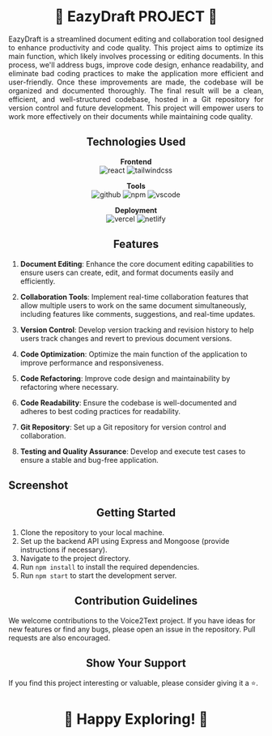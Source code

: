 <h1 align="center">📝 EazyDraft PROJECT 📝</h1>
<!-- ### Frontend Deployed URL 👉 [Click here](https://voice2textapp.vercel.app/)-->
<div align="justify" width="80%">

EazyDraft is a streamlined document editing and collaboration tool designed to enhance productivity and code quality. This project aims to optimize its main function, which likely involves processing or editing documents. In this process, we'll address bugs, improve code design, enhance readability, and eliminate bad coding practices to make the application more efficient and user-friendly. Once these improvements are made, the codebase will be organized and documented thoroughly. The final result will be a clean, efficient, and well-structured codebase, hosted in a Git repository for version control and future development. This project will empower users to work more effectively on their documents while maintaining code quality. 
</div>
<h2 align="center">Technologies Used</h2>

<p align="center">
  <b>Frontend</b><br>
  <img src="https://img.shields.io/badge/react-%23323330.svg?style=for-the-badge&logo=react&logoColor=%23F7DF1E" alt="react">
  <img src="https://img.shields.io/badge/materialui-%2338B2AC.svg?style=for-the-badge&logo=material&logoColor=white" alt="tailwindcss">
</p>

<p align="center">
  <b>Tools</b><br>
  <img src="https://img.shields.io/badge/GitHub-100000?style=for-the-badge&logo=github&logoColor=white" alt="github">
  <img src="https://img.shields.io/badge/NPM-%23000000.svg?style=for-the-badge&logo=npm&logoColor=white" alt="npm">
  <img src="https://img.shields.io/badge/Visual%20Studio-5C2D91.svg?style=for-the-badge&logo=visual-studio&logoColor=white" alt="vscode">
</p>

<p align="center">
  <b>Deployment</b><br>
  <img src="https://img.shields.io/badge/vercel-%23000000.svg?style=for-the-badge&logo=vercel&logoColor=white" alt="vercel">
  <img src="https://img.shields.io/badge/netlify-%23000000.svg?style=for-the-badge&logo=netlify&logoColor=#00C7B7" alt="netlify">
</p>

<h2 align="center">Features</h2>

1. **Document Editing**: Enhance the core document editing capabilities to ensure users can create, edit, and format documents easily and efficiently.

2. **Collaboration Tools**: Implement real-time collaboration features that allow multiple users to work on the same document simultaneously, including features like comments, suggestions, and real-time updates.

3. **Version Control**: Develop version tracking and revision history to help users track changes and revert to previous document versions.

4. **Code Optimization**: Optimize the main function of the application to improve performance and responsiveness.

5. **Code Refactoring**: Improve code design and maintainability by refactoring where necessary.

6. **Code Readability**: Ensure the codebase is well-documented and adheres to best coding practices for readability.

7. **Git Repository**: Set up a Git repository for version control and collaboration.

8. **Testing and Quality Assurance**: Develop and execute test cases to ensure a stable and bug-free application.

## Screenshot

<h2 align="center">Getting Started</h2>

1. Clone the repository to your local machine.
2. Set up the backend API using Express and Mongoose (provide instructions if necessary).
3. Navigate to the project directory.
4. Run `npm install` to install the required dependencies.
5. Run `npm start` to start the development server.


<h2 align="center">Contribution Guidelines</h2>

We welcome contributions to the Voice2Text project. If you have ideas for new features or find any bugs, please open an issue in the repository. Pull requests are also encouraged.

<h2 align="center">Show Your Support</h2>

If you find this project interesting or valuable, please consider giving it a ⭐️.

<h1 align="center">📝 Happy Exploring! 📝</h1>
